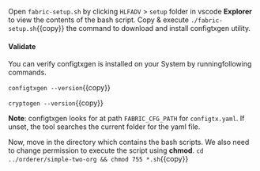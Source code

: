 

Open `fabric-setup.sh` by clicking `HLFADV` > `setup` folder in vscode **Explorer** to view the contents of the bash script. Copy & execute `./fabric-setup.sh`{{copy}} the command to download and install configtxgen utility.

#### Validate
You can verify configtxgen is installed on your System by runningfollowing commands.

`configtxgen --version`{{copy}}

`cryptogen --version`{{copy}}

**Note**: configtxgen looks for at path `FABRIC_CFG_PATH` for `configtx.yaml`. If unset, the tool searches the current folder for the yaml file.


Now, move in the directory which contains the bash scripts. We also need to change permission to execute the script using **chmod**.
`cd ../orderer/simple-two-org && chmod 755 *.sh`{{copy}}